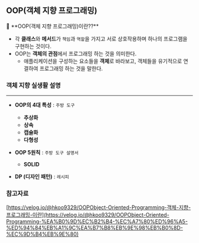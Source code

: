 
## OOP(객체 지향 프로그래밍)

<aside>
🚀 **OOP(객체 지향 프로그래밍)이란??**

</aside>

- 각 **클래스**와 **메서드**가 `책임`과 `역할`을 가지고 서로 상호작용하며 하나의 프로그램을 구현하는 것이다.
- OOP는 **객체의 관점**에서 프로그래밍 하는 것을 의미한다.
    - 애플리케이션을 구성하는 요소들을 **객체**로 바라보고, 객체들을 유기적으로 연결하여 프로그래밍 하는 것을 말한다.

### 객체 지향 실생활 설명

---

- **OOP의 4대 특성** : `주방 도구`
    - **추상화** 
    - **상속** 
    - **캡슐화**
    - **다형성**

- **OOP 5원칙** : `주방 도구 설명서`
    - **SOLID** 
- **DP (디자인 패턴)** : `레시피`

### 참고자료

[https://velog.io/@hkoo9329/OOPObject-Oriented-Programming-객체-지향-프로그래밍-이란](https://velog.io/@hkoo9329/OOPObject-Oriented-Programming-%EA%B0%9D%EC%B2%B4-%EC%A7%80%ED%96%A5-%ED%94%84%EB%A1%9C%EA%B7%B8%EB%9E%98%EB%B0%8D-%EC%9D%B4%EB%9E%80)
